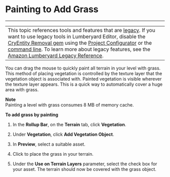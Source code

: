 # Painting to Add Grass<a name="vegetation-grass-procedural"></a>


****  

|  | 
| --- |
| This topic references tools and features that are [legacy](https://docs.aws.amazon.com/lumberyard/latest/userguide/ly-glos-chap.html#legacy)\. If you want to use legacy tools in Lumberyard Editor, disable the [CryEntity Removal gem](https://docs.aws.amazon.com/lumberyard/latest/userguide/gems-system-cryentity-removal-gem.html) using the [Project Configurator](https://docs.aws.amazon.com/lumberyard/latest/userguide/configurator-intro.html) or the [command line](https://docs.aws.amazon.com/lumberyard/latest/userguide/lmbr-exe.html)\. To learn more about legacy features, see the [Amazon Lumberyard Legacy Reference](https://docs.aws.amazon.com/lumberyard/latest/legacyreference/)\. | 

You can drag the mouse to quickly paint all terrain in your level with grass\. This method of placing vegetation is controlled by the texture layer that the vegetation object is associated with\. Painted vegetation is visible wherever the texture layer appears\. This is a quick way to automatically cover a huge area with grass\.

**Note**  
Painting a level with grass consumes 8 MB of memory cache\.

**To add grass by painting**

1. In the **Rollup Bar**, on the **Terrain** tab, click **Vegetation**\.

1. Under **Vegetation**, click **Add Vegetation Object**\.

1. In **Preview**, select a suitable asset\.

1. Click to place the grass in your terrain\.

1. Under the **Use on Terrain Layers** parameter, select the check box for your asset\. The terrain should now be covered with the grass object\.